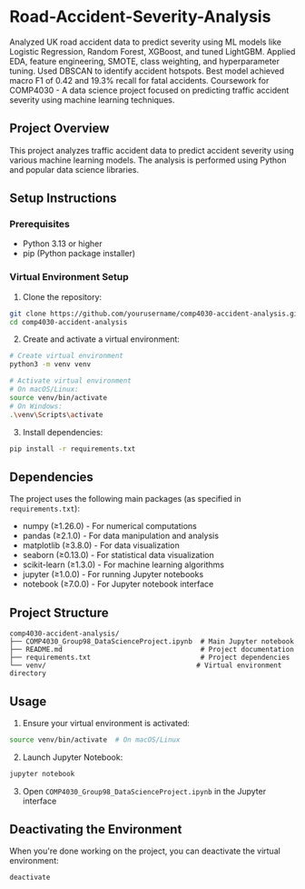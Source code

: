 # Road-Accident-Severity-Analysis
Analyzed UK road accident data to predict severity using ML models like Logistic Regression, Random Forest, XGBoost, and tuned LightGBM. Applied EDA, feature engineering, SMOTE, class weighting, and hyperparameter tuning. Used DBSCAN to identify accident hotspots. Best model achieved macro F1 of 0.42 and 19.3% recall for fatal accidents. 
Coursework for COMP4030 - A data science project focused on predicting traffic accident severity using machine learning techniques.

## Project Overview
This project analyzes traffic accident data to predict accident severity using various machine learning models. The analysis is performed using Python and popular data science libraries.

## Setup Instructions

### Prerequisites
- Python 3.13 or higher
- pip (Python package installer)

### Virtual Environment Setup
1. Clone the repository:
```bash
git clone https://github.com/yourusername/comp4030-accident-analysis.git
cd comp4030-accident-analysis
```

2. Create and activate a virtual environment:
```bash
# Create virtual environment
python3 -m venv venv

# Activate virtual environment
# On macOS/Linux:
source venv/bin/activate
# On Windows:
.\venv\Scripts\activate
```

3. Install dependencies:
```bash
pip install -r requirements.txt
```

## Dependencies
The project uses the following main packages (as specified in `requirements.txt`):
- numpy (≥1.26.0) - For numerical computations
- pandas (≥2.1.0) - For data manipulation and analysis
- matplotlib (≥3.8.0) - For data visualization
- seaborn (≥0.13.0) - For statistical data visualization
- scikit-learn (≥1.3.0) - For machine learning algorithms
- jupyter (≥1.0.0) - For running Jupyter notebooks
- notebook (≥7.0.0) - For Jupyter notebook interface

## Project Structure
```
comp4030-accident-analysis/
├── COMP4030_Group98_DataScienceProject.ipynb  # Main Jupyter notebook
├── README.md                                  # Project documentation
├── requirements.txt                           # Project dependencies
└── venv/                                     # Virtual environment directory
```

## Usage
1. Ensure your virtual environment is activated:
```bash
source venv/bin/activate  # On macOS/Linux
```

2. Launch Jupyter Notebook:
```bash
jupyter notebook
```

3. Open `COMP4030_Group98_DataScienceProject.ipynb` in the Jupyter interface

## Deactivating the Environment
When you're done working on the project, you can deactivate the virtual environment:
```bash
deactivate
```

